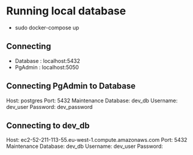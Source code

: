 # Running local database
- sudo docker-compose up

## Connecting
- Database : localhost:5432
- PgAdmin : localhost:5050

## Connecting PgAdmin to Database
Host: postgres
Port: 5432
Maintenance Database: dev_db
Username: dev_user
Password: dev_password

## Connecting to dev_db
Host: ec2-52-211-113-55.eu-west-1.compute.amazonaws.com
Port: 5432
Maintenance Database: dev_db
Username: dev_user
Password: 